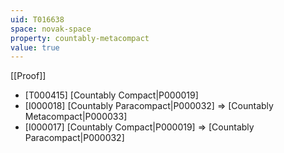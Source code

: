 ```yaml
---
uid: T016638
space: novak-space
property: countably-metacompact
value: true
---
```

[[Proof]]

* [T000415] [Countably Compact|P000019]
* [I000018] [Countably Paracompact|P000032] => [Countably Metacompact|P000033]
* [I000017] [Countably Compact|P000019] => [Countably Paracompact|P000032]

